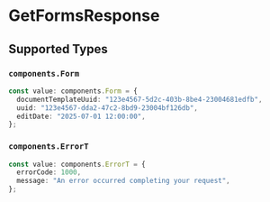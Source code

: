 # GetFormsResponse


## Supported Types

### `components.Form`

```typescript
const value: components.Form = {
  documentTemplateUuid: "123e4567-5d2c-403b-8be4-23004681edfb",
  uuid: "123e4567-dda2-47c2-8bd9-23004bf126db",
  editDate: "2025-07-01 12:00:00",
};
```

### `components.ErrorT`

```typescript
const value: components.ErrorT = {
  errorCode: 1000,
  message: "An error occurred completing your request",
};
```

